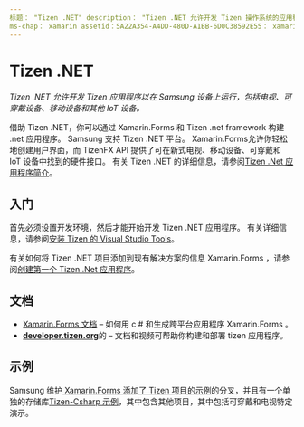 ```yaml
---
标题： "Tizen .NET" description： "Tizen .NET 允许开发 Tizen 操作系统的应用程序，该操作系统在 Samsung 设备上运行，包括电视、可穿戴设备、移动设备和其他 IoT 设备。"
ms-chap： xamarin assetid：5A22A354-A4DD-480D-A1BB-6D0C38592E55： xamarin 窗体作者： davidbritch： dabritch ms. 日期：09/26/2018 非 loc： [ Xamarin.Forms ， Xamarin.Essentials ]
---
```


# <a name="tizen-net"></a>Tizen .NET

_Tizen .NET 允许开发 Tizen 应用程序以在 Samsung 设备上运行，包括电视、可穿戴设备、移动设备和其他 IoT 设备。_

借助 Tizen .NET，你可以通过 Xamarin.Forms 和 Tizen .net framework 构建 .net 应用程序。 Samsung 支持 Tizen .NET 平台。 Xamarin.Forms允许你轻松地创建用户界面，而 TizenFX API 提供了可在新式电视、移动设备、可穿戴和 IoT 设备中找到的硬件接口。 有关 Tizen .NET 的详细信息，请参阅[Tizen .Net 应用程序简介](https://developer.tizen.org/development/training/.net-application)。

## <a name="get-started"></a>入门

首先必须设置开发环境，然后才能开始开发 Tizen .NET 应用程序。 有关详细信息，请参阅[安装 Tizen 的 Visual Studio Tools](https://developer.tizen.org/development/visual-studio-tools-tizen/installing-visual-studio-tools-tizen)。

有关如何将 Tizen .NET 项目添加到现有解决方案的信息 Xamarin.Forms ，请参阅[创建第一个 Tizen .Net 应用程序](https://developer.tizen.org/development/training/.net-application/creating-your-first-tizen-.net-application)。

## <a name="documentation"></a>文档

- [ Xamarin.Forms 文档](~/xamarin-forms/index.yml) &ndash; 如何用 c # 和生成跨平台应用程序 Xamarin.Forms 。
- [**developer.tizen.org**](https://developer.tizen.org/development)的 &ndash; 文档和视频可帮助你构建和部署 tizen 应用程序。

## <a name="samples"></a>示例

Samsung 维护[ Xamarin.Forms 添加了 Tizen 项目的示例](https://github.com/Samsung/xamarin-forms-samples)的分叉，并且有一个单独的存储库[Tizen-Csharp 示例](https://github.com/Samsung/Tizen-CSharp-Samples)，其中包含其他项目，其中包括可穿戴和电视特定演示。
